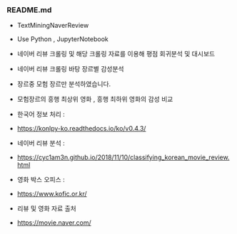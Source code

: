 ### README.md

- TextMiningNaverReview
- Use Python , JupyterNotebook

- 네이버 리뷰 크롤링 및 해당 크롤링 자료를 이용해 평점 회귀분석 및 대시보드
- 네이버 리뷰 크롤링 바탕 장르별 감성분석
- 장르중 모험 장르만 분석하였습니다.
- 모험장르의 흥행 최상위 영화 , 흥행 최하위 영화의 감성 비교

- 한국어 정보 처리 :
- https://konlpy-ko.readthedocs.io/ko/v0.4.3/
- 네이버 리뷰 분석 :
- https://cyc1am3n.github.io/2018/11/10/classifying_korean_movie_review.html
- 영화 박스 오피스 :  
- https://www.kofic.or.kr/
- 리뷰 및 영화 자료 출처 
- https://movie.naver.com/
